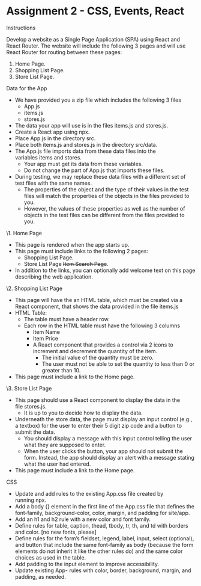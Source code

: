 # Assignment 2 - CSS, Events, React

Instructions

Develop a website as a Single Page Application (SPA) using React and React Router. The website will include the following 3 pages and will use React Router for routing between these pages:

1. Home Page.
1. Shopping List Page.
1. Store List Page.

Data for the App

- We have provided you a zip file which includes the following 3 files
  - App.js
  - items.js
  - stores.js
- The data your app will use is in the files items.js and stores.js.
- Create a React app using npx.
- Place App.js in the directory src.
- Place both items.js and stores.js in the directory src/data.
- The App.js file imports data from these data files into the variables items and stores.
  - Your app must get its data from these variables.
  - Do not change the part of App.js that imports these files.
- During testing, we may replace these data files with a different set of test files with the same names.
  - The properties of the object and the type of their values in the test files will match the properties of the objects in the files provided to you.
  - However, the values of these properties as well as the number of objects in the test files can be different from the files provided to you.

\1. Home Page

- This page is rendered when the app starts up.
- This page must include links to the following 2 pages:
  - Shopping List Page.
  - Store List Page ~~Item Search Page~~.
- In addition to the links, you can optionally add welcome text on this page describing the web application.

\2. Shopping List Page

- This page will have the an HTML table, which must be created via a React component, that shows the data provided in the file items.js
- HTML Table:
  - The table must have a header row.
  - Each row in the HTML table must have the following 3 columns
    - Item Name
    - Item Price
    - A React component that provides a control via 2 icons to increment and decrement the quantity of the item.
      - The initial value of the quantity must be zero.
      - The user must not be able to set the quantity to less than 0 or greater than 10.
- This page must include a link to the Home page.

\3. Store List Page

- This page should use a React component to display the data in the file stores.js.
  - It is up to you to decide how to display the data.
- Underneath the store data, the page must display an input control (e.g., a textbox) for the user to enter their 5 digit zip code and a button to submit the data.
  - You should display a message with this input control telling the user what they are supposed to enter.
  - When the user clicks the button, your app should not submit the form. Instead, the app should display an alert with a message stating what the user had entered.
- This page must include a link to the Home page.

CSS

- Update and add rules to the existing App.css file created by running npx.
- Add a body {} element in the first line of the App.css file that defines the font-family, background-color, color, margin, and padding for site/app.
- Add an h1 and h2 rule with a new color and font family.
- Define rules for table, caption, thead, tbody, tr, th, and td with borders and color. [no new fonts, please]
- Define rules for the form’s fieldset, legend, label, input, select (optional), and button that include the same font-family as body (because the form elements do not inherit it like the other rules do) and the same color choices as used in the table.
- Add padding to the input element to improve accessibility.
- Update existing App- rules with color, border, background, margin, and padding, as needed.

